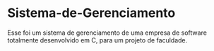 # Sistema-de-Gerenciamento
Esse foi um sistema de gerenciamento de uma empresa de software totalmente desenvolvido em C, para um projeto de faculdade.
